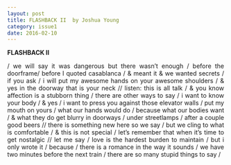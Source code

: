 ```yaml
---
layout: post
title: FLASHBACK II  by Joshua Young
category: issue1
date: 2016-02-10
---
```


<style>
p {
	max-width: 500px;
    text-align: justify;
}
</style>

**FLASHBACK II** 

<p>/ we will say it was dangerous but there wasn’t enough / before the doorframe/ before I quoted casablanca / &amp; meant it &amp; we wanted secrets / if you ask / i will put my awesome hands on your awesome shoulders  / &amp; yes in the doorway that is your neck // listen: this is all talk / &amp; you know affection is a stubborn thing / there are other ways to say / i want to know your body / &amp; yes / i want to press you against those elevator walls / put my mouth on yours / what our hands would do  / because what our bodies want / &amp; what they do get blurry in doorways / under streetlamps / after a couple good beers // there is something new here so we say / but we cling to what is comfortable / &amp; this is not special / let’s remember that when it’s time to get nostalgic // let me say / love is the hardest burden to maintain / but i only wrote it / because  / there is a romance in the way it sounds / we have two minutes before the next train / there are so many stupid things to say /</p>